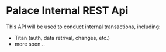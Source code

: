 # Palace Internal REST Api

This API will be used to conduct internal transactions, including:

- Titan (auth, data retrival, changes, etc.)
- more soon...